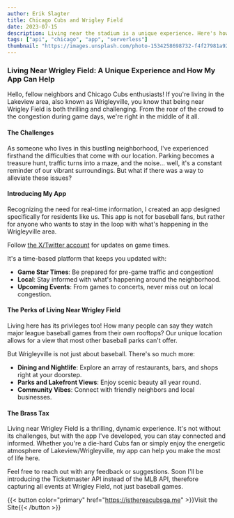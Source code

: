 ```yaml
---
author: Erik Slagter
title: Chicago Cubs and Wrigley Field
date: 2023-07-15
description: Living near the stadium is a unique experience. Here's how my app can help.
tags: ["api", "chicago", "app", "serverless"]
thumbnail: "https://images.unsplash.com/photo-1534258698732-f4f27981a92b?ixlib=rb-4.0.3&ixid=M3wxMjA3fDB8MHxwaG90by1wYWdlfHx8fGVufDB8fHx8fA%3D%3D&auto=format&fit=crop&w=1000&q=80"
---
```


### Living Near Wrigley Field: A Unique Experience and How My App Can Help

Hello, fellow neighbors and Chicago Cubs enthusiasts! If you're living in the Lakeview area, also known as Wrigleyville, you know that being near Wrigley Field is both thrilling and challenging. From the roar of the crowd to the congestion during game days, we're right in the middle of it all.

#### The Challenges

As someone who lives in this bustling neighborhood, I've experienced firsthand the difficulties that come with our location. Parking becomes a treasure hunt, traffic turns into a maze, and the noise... well, it's a constant reminder of our vibrant surroundings. But what if there was a way to alleviate these issues?

#### Introducing My App

Recognizing the need for real-time information, I created an app designed specifically for residents like us. This app is not for baseball fans, but rather for anyone who wants to stay in the loop with what's happening in the Wrigleyville area.

Follow [the X/Twitter account](https://twitter.com/isthereacubsgme) for updates on game times.

It's a time-based platform that keeps you updated with:

- **Game Star Times**: Be prepared for pre-game traffic and congestion!
- **Local**: Stay informed with what's happening around the neighborhood.
- **Upcoming Events**: From games to concerts, never miss out on local congestion.

#### The Perks of Living Near Wrigley Field

Living here has its privileges too! How many people can say they watch major league baseball games from their own rooftops? Our unique location allows for a view that most other baseball parks can't offer.

But Wrigleyville is not just about baseball. There's so much more:

- **Dining and Nightlife**: Explore an array of restaurants, bars, and shops right at your doorstep.
- **Parks and Lakefront Views**: Enjoy scenic beauty all year round.
- **Community Vibes**: Connect with friendly neighbors and local businesses.

#### The Brass Tax

Living near Wrigley Field is a thrilling, dynamic experience. It's not without its challenges, but with the app I've developed, you can stay connected and informed. Whether you're a die-hard Cubs fan or simply enjoy the energetic atmosphere of Lakeview/Wrigleyville, my app can help you make the most of life here.

Feel free to reach out with any feedback or suggestions. Soon I'll be introducing the Ticketmaster API instead of the MLB API, therefore capturing all events at Wrigley Field, not just baseball games.

{{< button color="primary" href="https://isthereacubsga.me" >}}Visit the Site{{< /button >}}
